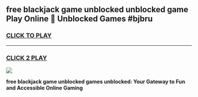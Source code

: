 
## free blackjack game unblocked unblocked game Play Online 👋 Unblocked Games #bjbru
<h3>
<a href="https://premium.freeplayer.one?title=free_blackjack_game_unblocked&ref=21F">CLICK TO PLAY</a></h3>
<hr>

<h3>
<a href="https://premium.freeplayer.one?title=free_blackjack_game_unblocked&ref=21F">CLICK 2 PLAY</a>
  
</h3>

<a href="https://premium.freeplayer.one?title=free_blackjack_game_unblocked&ref=21F/"><img src="https://clearcache.store/games.png"></a>


**free blackjack game unblocked games unblocked: Your Gateway to Fun and Accessible Online Gaming**
